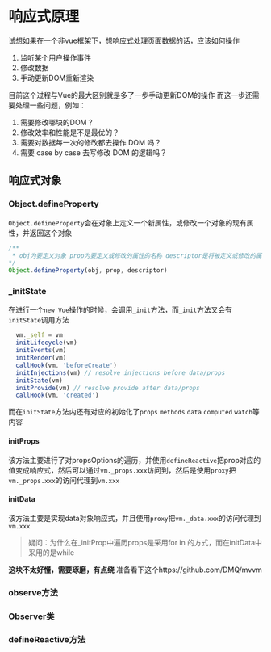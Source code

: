 # 响应式原理
试想如果在一个非vue框架下，想响应式处理页面数据的话，应该如何操作
1. 监听某个用户操作事件
2. 修改数据
3. 手动更新DOM重新渲染

目前这个过程与Vue的最大区别就是多了一步手动更新DOM的操作
而这一步还需要处理一些问题，例如：
1. 需要修改哪块的DOM？
2. 修改效率和性能是不是最优的？
3. 需要对数据每一次的修改都去操作 DOM 吗？
4. 需要 case by case 去写修改 DOM 的逻辑吗？

## 响应式对象

### Object.defineProperty
`Object.defineProperty`会在对象上定义一个新属性，或修改一个对象的现有属性，并返回这个对象
```js
/**
 * obj为要定义对象 prop为要定义或修改的属性的名称 descriptor是将被定义或修改的属性描述符，具体可以查看文档 https://developer.mozilla.org/zh-CN/docs/Web/JavaScript/Reference/Global_Objects/Object/defineProperty
*/
Object.defineProperty(obj, prop, descriptor)
```

### _initState
在进行一个`new Vue`操作的时候，会调用`_init`方法，而`_init`方法又会有`initState`调用方法
```js
  vm._self = vm
  initLifecycle(vm)
  initEvents(vm)
  initRender(vm)
  callHook(vm, 'beforeCreate')
  initInjections(vm) // resolve injections before data/props
  initState(vm)
  initProvide(vm) // resolve provide after data/props
  callHook(vm, 'created')
```

而在`initState`方法内还有对应的初始化了`props` `methods` `data` `computed` `watch`等内容

#### initProps
该方法主要进行了对propsOptions的遍历，并使用`defineReactive`把prop对应的值变成响应式，然后可以通过`vm._props.xxx`访问到，然后是使用`proxy`把`vm._props.xxx`的访问代理到`vm.xxx`

#### initData
该方法主要是实现data对象响应式，并且使用`proxy`把`vm._data.xxx`的访问代理到`vm.xxx`
> 疑问：为什么在_initProp中遍历props是采用for in 的方式，而在initData中采用的是while


**这块不太好懂，需要琢磨，有点绕**
准备看下这个https://github.com/DMQ/mvvm 
### observe方法
### Observer类
### defineReactive方法